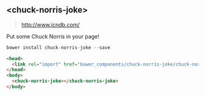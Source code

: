 ## &lt;chuck-norris-joke&gt;
> http://www.icndb.com/

Put some Chuck Norris in your page!

```js
bower install chuck-norris-joke --save
```

```html
<head>
  <link rel="import" href="bower_components/chuck-norris-joke/chuck-norris-joke.html">
</head>
<body>
  <chuck-norris-joke></chuck-norris-joke>
</body>
```
